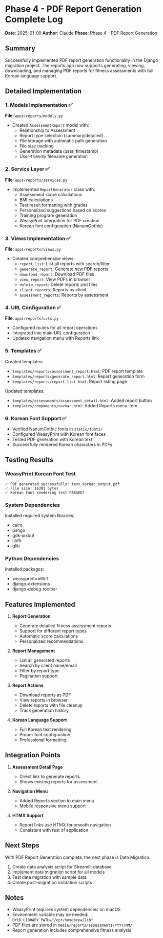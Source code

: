 # Phase 4 - PDF Report Generation Complete Log

**Date**: 2025-01-09
**Author**: Claude
**Phase**: Phase 4 - PDF Report Generation

## Summary
Successfully implemented PDF report generation functionality in the Django migration project. The reports app now supports generating, viewing, downloading, and managing PDF reports for fitness assessments with full Korean language support.

## Detailed Implementation

### 1. Models Implementation ✅
**File**: `apps/reports/models.py`
- Created `AssessmentReport` model with:
  - Relationship to Assessment
  - Report type selection (summary/detailed)
  - File storage with automatic path generation
  - File size tracking
  - Generation metadata (user, timestamp)
  - User-friendly filename generation

### 2. Service Layer ✅
**File**: `apps/reports/services.py`
- Implemented `ReportGenerator` class with:
  - Assessment score calculations
  - BMI calculations
  - Test result formatting with grades
  - Personalized suggestions based on scores
  - Training program generation
  - WeasyPrint integration for PDF creation
  - Korean font configuration (NanumGothic)

### 3. Views Implementation ✅
**File**: `apps/reports/views.py`
- Created comprehensive views:
  - `report_list`: List all reports with search/filter
  - `generate_report`: Generate new PDF reports
  - `download_report`: Download PDF files
  - `view_report`: View PDFs in browser
  - `delete_report`: Delete reports and files
  - `client_reports`: Reports by client
  - `assessment_reports`: Reports by assessment

### 4. URL Configuration ✅
**File**: `apps/reports/urls.py`
- Configured routes for all report operations
- Integrated into main URL configuration
- Updated navigation menu with Reports link

### 5. Templates ✅
Created templates:
- `templates/reports/assessment_report.html`: PDF report template
- `templates/reports/generate_report.html`: Report generation form
- `templates/reports/report_list.html`: Report listing page

Updated templates:
- `templates/assessments/assessment_detail.html`: Added report button
- `templates/components/navbar.html`: Added Reports menu item

### 6. Korean Font Support ✅
- Verified NanumGothic fonts in `static/fonts/`
- Configured WeasyPrint with Korean font faces
- Tested PDF generation with Korean text
- Successfully rendered Korean characters in PDFs

## Testing Results

### WeasyPrint Korean Font Test
```
✅ PDF generated successfully: test_korean_output.pdf
✅ File size: 16301 bytes
✅ Korean font rendering test PASSED!
```

### System Dependencies
Installed required system libraries:
- cairo
- pango
- gdk-pixbuf
- libffi
- glib

### Python Dependencies
Installed packages:
- weasyprint==65.1
- django-extensions
- django-debug-toolbar

## Features Implemented

1. **Report Generation**
   - Generate detailed fitness assessment reports
   - Support for different report types
   - Automatic score calculations
   - Personalized recommendations

2. **Report Management**
   - List all generated reports
   - Search by client name/email
   - Filter by report type
   - Pagination support

3. **Report Actions**
   - Download reports as PDF
   - View reports in browser
   - Delete reports with file cleanup
   - Track generation history

4. **Korean Language Support**
   - Full Korean text rendering
   - Proper font configuration
   - Professional formatting

## Integration Points

1. **Assessment Detail Page**
   - Direct link to generate reports
   - Shows existing reports for assessment

2. **Navigation Menu**
   - Added Reports section to main menu
   - Mobile responsive menu support

3. **HTMX Support**
   - Report links use HTMX for smooth navigation
   - Consistent with rest of application

## Next Steps

With PDF Report Generation complete, the next phase is Data Migration:
1. Create data analysis script for Streamlit database
2. Implement data migration script for all models
3. Test data migration with sample data
4. Create post-migration validation scripts

## Notes

- WeasyPrint requires system dependencies on macOS
- Environment variable may be needed: `DYLD_LIBRARY_PATH="/opt/homebrew/lib"`
- PDF files are stored in `media/reports/assessments/YYYY/MM/`
- Report generation includes comprehensive fitness analysis
